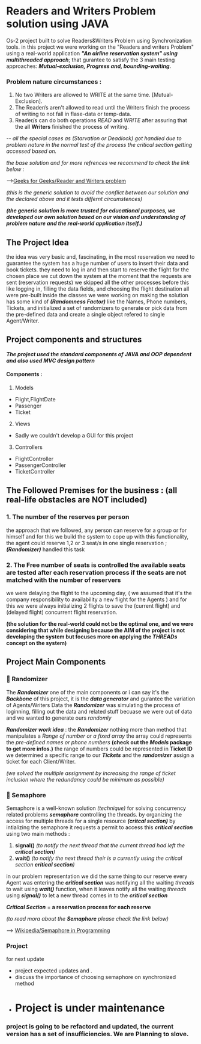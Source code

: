 # Readers and Writers Problem solution using JAVA

Os-2 project built to solve Readers&Writers Problem using Synchronization tools.
in this project we were working on the "Readers and writers Problem" using a real-world application
***"An airline reservation system" using multithreaded approach***;
that gurantee to satisfy the 3 main testing approaches: ***Mutual-exclusion, Progress and, bounding-waiting.***

### Problem nature circumstances :

1. No two Writers are allowed to WRITE at the same time. [Mutual-Exclusion].
2. The Reader/s aren't allowed to read until the Writers finish the process of writing to not fall in flase-data or
   temp-data.
3. Reader/s can do both operations _READ_ and _WRITE_ after assuring that the all **Writers** finished the process of
   writing.

-- *all the special cases as (Starvation or Deadlock) got handled due to problem nature in the normal test of the
process the critical section getting accessed based on.*

*the base solution and for more refrences we recommend to check the link below :*

-->[Geeks for Geeks/Reader and Writers problem](https://www.geeksforgeeks.org/readers-writers-problem-set-1-introduction-and-readers-preference-solution/)

*(this is the generic solution to avoid the conflict between our solution and the declared above and it tests differnt
circumstences)*

***(the generic solution is more trusted for educational purposes, we developed our own solution based on our vision and
understanding of problem nature and the real-world application itself.)***

## The Project Idea

the idea was very basic and, fascinating, in the most reservation we need to guarantee the system has a huge number of
users to insert their data and book tickets.
they need to log in and then start to reserve the flight for the chosen place we cut down the system at the moment that
the requests are sent (reservation requests)
we skipped all the other processes before this like logging in, filling the data fields, and choosing the flight
destination all were pre-built inside the classes
we were working on making the solution has some kind of ***(Randomness Factor)*** like the Names, Phone numbers,
Tickets, and initialized a set of randomizers to generate or
pick data from the pre-defined data and create a single object refered to single Agent/Writer.

## Project components and structures

***The project used the standard components of JAVA and OOP dependent and also used MVC design pattern***

#### Components :

1. Models

- Flight,FlightDate
- Passenger
- Ticket

2. Views

- Sadly we couldn't develop a GUI for this project

3. Controllers

- FlightController
- PassengerController
- TicketController

## The Followed Premises for the business : (all real-life obstacles are NOT included)

### 1. The number of the reserves per person

the approach that we followed, any person can reserve for a group or for himself and for this we build the system to
cope up with this functionality, the agent
could reserve 1,2 or 3 seat/s in one single reservation ; ***(Randomizer)*** handled this task

### 2. The Free number of seats is controlled the available seats are tested after each reservation process if the seats are not matched with the number of reservers

we were delaying the flight to the upcoming day, ( we assumed that it's the company responsibility to availability a new
flight for the Agents )
and for this we were always initializing 2 flights to save the (current flight) and (delayed flight) concurrent flight
reservation.

**(the solution for the real-world could not be the optimal one, and we were considering that while designing because
the AIM of the project is not developing the system but focuses more on applying the ***THREADs*** concept on the
system)**

## Project Main Components

### 🔘 Randomizer

The ***Randomizer*** one of the main components or i can say it's the ***Backbone*** of this project, it is the
***data generator*** and gurantee the variation of Agents/Writers Data the ***Randomizer*** was simulating the process
of loginning, filling out the data and related stuff becuase we were out of data and we wanted to generate ours
*randomly*

***Randomizer work idea*** : the ***Randomizer*** nothing more than method that manipulates a *Range of number or a
fixed array* the array could represents the *pre-defined names or phone numbers* **(check out the ***Models*** package
to get more infos.)** the range of numbers could be represented in **Ticket ID** we determined a specific range to our
***Tickets*** and the ***randomizer*** assign a ticket for each Client/Writer.

*(we solved the multiple assignment by increasing the range of ticket inclusion where the redundancy could be minimum as
possible)*

### 🔘 Semaphore

Semaphore is a well-known solution *(technique)* for solving concurrency related problems ***semaphore*** controlling
the threads.
by organizing the access for multiple threads for a single resource ***(critcal section)*** by intializing the semaphore
it requests a permit to access this ***critical section*** using two main methods :

1. **signal()** *(to notify the next thread that the current thread had left the ***critical section***)*
2. **wait()** *(to notify the next thread their is a currently using the critical section ***critical section***)*

in our problem representation we did the same thing to our reserve every Agent was entering the ***critical section***
was notifying all the waiting *threads* to wait using ***wait()*** function, when it leaves notify all the waiting
*threads* using ***signal()***  to let a new thread comes in to the ***critical section***

***Critical Section*** = **a reservation process for each reserve**

*(to read mora about the ***Semaphore*** please check the link below)*

--> [Wikipedia/Semaphore in Programming](https://en.wikipedia.org/wiki/Semaphore_(programming))

### Project

for next update

+ project expected updates and .
+ discuss the importance of choosing semaphore on synchronized method
+ Project is under maintenance
  =======

### project is going to be refactord and updated, the current version has a set of insufficiencies. We are Planning to slove.

